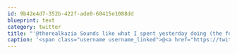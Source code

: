 ```yaml
---
id: 9b42e4d7-352b-422f-ade0-60415e1088dd
blueprint: text
category: twitter
title: "'@therealkazia Sounds like what I spent yesterday doing (the fort building part, not the organizing and picking up part)"
caption: '<span class="username username_linked">@<a href="https://twitter.com/therealkazia" title="Kazia Mullin">therealkazia</a></span> Sounds like what I spent yesterday doing (the fort building part, not the organizing and picking up part)'
---
```

